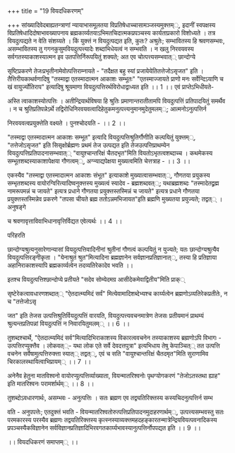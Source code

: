 +++
title = "19 वियदधिकरणम्"

+++
सांख्यादिवेदबाह्यतन्त्राणां न्यायाभासमूलतया विप्रतिषेधाच्चासामञ्जस्यमुक्त्तम््, इदानीं स्वपक्षस्य विप्रतिषेधादिदोषाभावख्यापनाय ब्रह्मकार्य्यतयाऽभिमतचिदात्मकप्रपञ्चस्य कार्यताप्रकारो विशोध्यते । तत्र वियदुत्पद्यते न वेति संशय्यते । किं युक्त्तं न वियदुत्पद्यत इति, कुतः? अश्रुतेः; सम्भावितस्य हि श्रवणसम्भवः, असम्भावितस्य तु गगनकुसुमवियदुत्पत्त्यादेः शब्दाभिधेयत्वं न सम्भवति । न खलु निरवयवस्य सर्वगतस्याकाशस्यात्मन इव उतपत्तिर्निरूपयितुं शक्यते; अत एव चोत्पत्त्यसम्भवात्् छान्दोग्ये

सृष्टिप्रकरणे तेजःप्रभृतीनामेवोत्पत्तिराम्नायते - "तदैक्षत बहु स्यां प्रजायेयेतितत्तेजोऽसृजत" इति । तैत्तिरीयकाथर्वणादिषु "तस्माद्वा एतस्मादात्मन आकाशः सम्भूतः" "एतस्माज्जायते प्राणो मनः सर्वेन्दिऽयाणि च खं वायुर्ज्योतिराप" इत्यादिषु श्रूयमाणा वियदुत्पत्तिरर्थविरोधाद्वाध्यत इति ।। 1 ।। एवं प्राप्तेऽभिधीयते-

अस्ति त्वाकाशस्योत्पत्तिः । अतीन्द्रियार्थविषया हि श्रुतिः प्रमाणान्तरातीतामपि वियदुत्पत्तिं प्रतिपादयितुं समर्थैव । न च श्रुतिप्रतिपन्नेऽर्थे तद्विरोधिनिरवयवत्वादिहेतुकमनुत्पत्त्यनुमानमुदेतुमलम््; आत्मनोऽनुत्पत्तिर्न

निरवयवत्वप्रयुक्त्तेति वक्ष्यते । पुनश्चोदयति - ।। 2 ।।

"तस्माद्वा एतस्मादात्मन आकाशः सम्भूत" इत्यादि वियदुत्पत्तिश्रुतिर्गौणीति कल्पयितुं युक्त्तम््, "तत्तेजोऽसृजत" इति सिसृक्षोर्ब्रह्मणः प्रथमं तेज उत्पद्यत इति तेजउत्पत्तिप्राथम्येन वियदुत्पत्तिप्रतिपादनासम्भवात्् "वायुश्चान्तरिक्षं चैतदभृत"मिति वियतोऽभृतत्वशब्दाच्च । कथमेकस्य सम्भूतशब्दस्याकाशापेक्षया गौणत्वम््, अग्न्याद्यपेक्षया मुख्यत्वमिति चेत्तत्राह - ।। 3 ।।

एकस्यैव "तस्माद्वा एतस्मादात्मन आकाशः संभूत" इत्याकाशे मुख्यात्वासम्भवात््, गौणतया प्रयुकस्य सम्भृतशब्दस्य वायोरग्विरित्यादिष्वनुक्त्तस्य मुख्यत्वं स्यादेव - ब्रह्मशब्दवत््; यथाब्रह्मशब्दः "तस्मादेतद्व्रह्म नामरूपमन्नं च जायते" इत्यत्र प्रधाने गौणतया प्रयुक्त्तस्तस्मिन्नं च जायते" इत्यत्र प्रधाने गौणतया प्रयुक्त्तस्तस्मिन्नेव प्रकरणे "तपसा चीयते ब्रह्म ततोऽन्नमभिजायत"इति ब्रह्मणि मुख्यतया प्रयुज्यते; तद्वत्् । अनुषङ्गे

च श्रवणावृत्ताविवाभिधानावृत्तिर्विद्यत एवेत्यर्थः ।। 4 ।।

परिहरति

छान्दोग्यश्रुत्यनुसारेणान्यासां वियदुत्पत्तिवादिनीनां श्रुतीनां गौणत्वं कल्पयितुं न युज्यते; यतः छान्दोग्यश्रुत्यैव वियदुत्पत्तिरङ्गीकृता । "येनाश्रुतं श्रुत"मित्यादिना ब्रह्मज्ञानेन सर्वज्ञानप्रतिज्ञानात््, तस्या हि प्रतिज्ञाया अहानिराकाशस्यापि ब्रह्मकार्य्यत्वेन तदव्यतिरेकादेव भवति ।।

इतश्च वियदुत्पत्तिश्छान्दोप्ये प्रतीयते "सदेव सोम्येदमग्र आसीदेकमेवाद्वितीय"मिति प्राक््

सृष्टेरेकत्वावधारणशब्दात्् "ऐतदात्म्यमिदं सर्वं" मित्येवामादिशब्देभ्यश्च कार्य्यत्वेन ब्रह्मणोऽव्यतिरेकप्रतीतेः, न च "तत्तेजोऽसृ

जत" इति तेजस उत्पत्तिश्रुतिर्वियदुत्पत्तिं वारयति, वियदुत्पत्त्यवचनमात्रेण तेजसः प्रतीयमानं प्राथम्यं श्रुत्यन्तप्रतिपन्नां वियदुत्पत्तिं न निवारयितुमलम्् ।। 6 ।।

तुशब्दश्चार्थे, "ऐतदात्म्यमिदं सर्व"मित्यादिभिराकाशस्य विकारत्ववचनेन तस्याकाशस्य ब्रह्मणोऽपि विभागः - उत्पत्तिरप्युक्त्तैव । लोकवत््- यथा लोक एते सर्वे देवदत्तपुत्रा" इत्यभिधाय तेषु केपाञ्चित्् तत उत्पत्ति वचनेन सर्वेषामुत्पत्तिरुक्त्ता स्यात्् तद्वत््, एवं च सति "वायुश्चान्तरिक्षं चैतदमृत"मिति सुराणामिव चिरकालस्थायित्वाभिप्रायम्् ।। 7 ।।

अनेनैव हेतुना मातविश्वनो वायोरप्युत्पत्तिर्व्याख्याता, वियन्मातरिश्वनोः पृथग्योगकरणं "तेजोऽतस्तथा ह्याह" इति मातरिश्वनः परामर्शार्थम्् ।। 8 ।।

तुशब्दोऽवधारणार्थः, असम्भवः - अनुत्पत्तिः । सतः ब्रह्मण एव तद्व्यतिरिक्त्तस्य कस्यचिदनुत्पत्तिर्न सम्भ

वति - अनुपपत्तेः; एतदुक्त्तं भवति - वियन्मातरिश्वतोरुत्पत्तिप्रतिपादनमुदाहरणार्थम््, उत्पत्त्यसम्भवस्तु सतः परमकारस्य परस्यैव ब्रह्मणः तद्वयतिरिक्त्तस्य कृत्स्नस्याव्यक्त्तमहदहङ्कारतन्मात्रेन्द्रियवियत्पवनादिकस्य प्रपञ्चस्यैकविज्ञानेन सर्वविज्ञानप्रतिज्ञादिभिरवगतकार्य्यभावस्यानुत्पत्तिर्नोपपद्यत इति ।। 9 ।।

।। वियदधिकरणं समाप्तम्् ।।